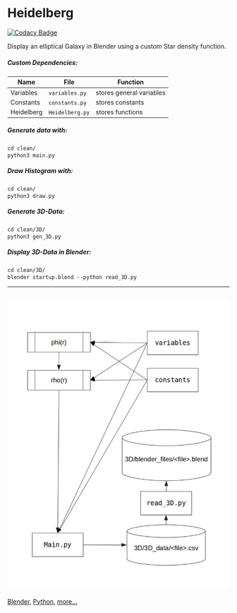 # Heidelberg

[![Codacy Badge](https://api.codacy.com/project/badge/Grade/630b24cb270f41a384c7c357ae03f11e)](https://www.codacy.com/app/HanEmile/Heidelberg?utm_source=github.com&utm_medium=referral&utm_content=HanEmile/Heidelberg&utm_campaign=badger)

Display an elliptical Galaxy in Blender using a custom Star density function.

##### Custom Dependencies:
Name | File | Function
--- | --- | ---
Variables | `variables.py` | stores general variables
Constants | `constants.py` | stores constants
Heidelberg | `Heidelberg.py` | stores functions

##### Generate data with:
```
cd clean/
python3 main.py
```

##### Draw Histogram with:
```
cd clean/
python3 draw.py
```

##### Generate 3D-Data:
```
cd clean/3D/
python3 gen_3D.py
```

##### Display 3D-Data in Blender:
```
cd clean/3D/
blender startup.blend --python read_3D.py
```

---
![process](https://github.com/HanEmile/Heidelberg/blob/master/visuals/process.jpg)
---

[Blender](https://www.blender.org),
[Python](https://www.python.org/),
[more...](markdown/notes.md)
